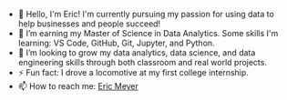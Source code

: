 - 👋 Hello, I'm Eric! I'm currently pursuing my passion for using data to help businesses and people succeed!
- 🌱 I’m earning my Master of Science in Data Analytics. Some skills I'm learning: VS Code, GitHub, Git, Jupyter, and Python.
- 👯 I’m looking to grow my data analytics, data science, and data engineering skills through both classroom and real world projects.
- ⚡ Fun fact: I drove a locomotive at my first college internship.
- 📫 How to reach me: [Eric Meyer](https://www.linkedin.com/in/ericmeyer123/)
